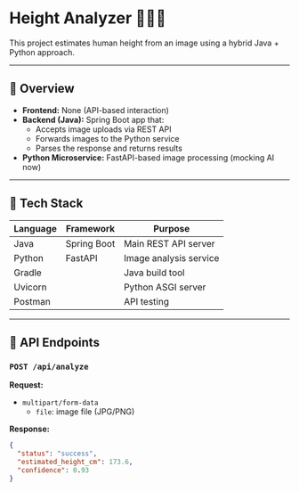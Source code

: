 # Height Analyzer 🧍‍♂️📏

This project estimates human height from an image using a hybrid Java + Python approach.

---

## 🚀 Overview

- **Frontend:** None (API-based interaction)
- **Backend (Java):** Spring Boot app that:
  - Accepts image uploads via REST API
  - Forwards images to the Python service
  - Parses the response and returns results
- **Python Microservice:** FastAPI-based image processing (mocking AI now)

---

## 🧰 Tech Stack

| Language | Framework    | Purpose               |
|----------|--------------|------------------------|
| Java     | Spring Boot  | Main REST API server   |
| Python   | FastAPI      | Image analysis service |
| Gradle   |              | Java build tool        |
| Uvicorn  |              | Python ASGI server     |
| Postman  |              | API testing            |

---

## 🔌 API Endpoints

### `POST /api/analyze`

**Request:**
- `multipart/form-data`
  - `file`: image file (JPG/PNG)

**Response:**

```json
{
  "status": "success",
  "estimated_height_cm": 173.6,
  "confidence": 0.93
}
